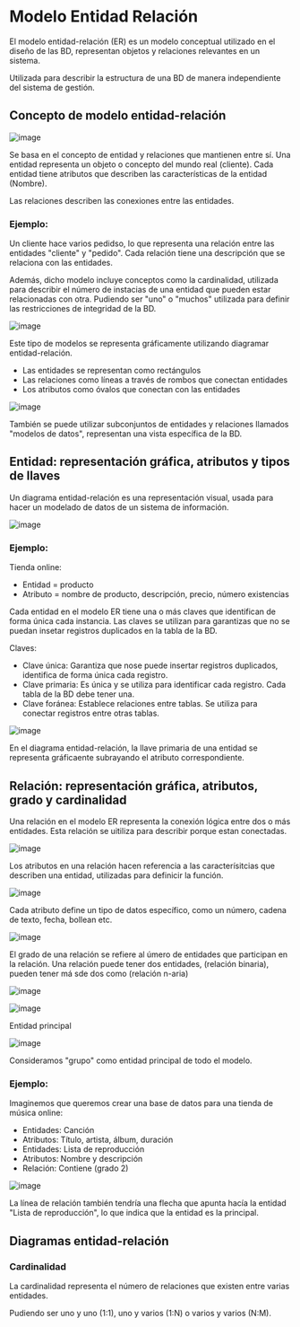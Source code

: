 # Modelo Entidad Relación

El modelo entidad-relación (ER) es un modelo conceptual utilizado en el diseño de las BD, representan objetos y relaciones relevantes en un sistema.

Utilizada para describir la estructura de una BD de manera independiente del sistema de gestión.

## Concepto de modelo entidad-relación

![image](https://github.com/user-attachments/assets/d0bd796e-c9ef-4aad-b8b0-6e0a761e956b)

Se basa en el concepto de entidad y relaciones que mantienen entre sí. Una entidad representa un objeto o concepto del mundo real (cliente). Cada entidad tiene atributos que describen las características de la entidad (Nombre).

Las relaciones describen las conexiones entre las entidades.

### Ejemplo:

Un cliente hace varios pedidso, lo que representa una relación entre las entidades "cliente" y "pedido". Cada relación tiene una descripción que se relaciona con las entidades.

Además, dicho modelo incluye conceptos como la cardinalidad, utilizada para describir el número de instacias de una entidad que pueden estar relacionadas con otra. Pudiendo ser "uno" o "muchos" utilizada para definir las restricciones de integridad de la BD.

![image](https://github.com/user-attachments/assets/19ee0505-c6b0-4012-879d-d88ea45dcb51)

Este tipo de modelos se representa gráficamente utilizando diagramar entidad-relación.

- Las entidades se representan como rectángulos
- Las relaciones como líneas a través de rombos que conectan entidades
- Los atributos como óvalos que conectan con las entidades

![image](https://github.com/user-attachments/assets/9f2cdd7d-4924-40c6-9364-9503c571d7d8)

También se puede utilizar subconjuntos de entidades y relaciones llamados "modelos de datos", representan una vista específica de la BD.

## Entidad: representación gráfica, atributos y tipos de llaves

Un diagrama entidad-relación es una representación visual, usada para hacer un modelado de datos de un sistema de información.

![image](https://github.com/user-attachments/assets/07491235-d689-4c65-94cc-68e91ed86e54)

### Ejemplo:

Tienda online: 

- Entidad = producto
- Atributo = nombre de producto, descripción, precio, número existencias

Cada entidad en el modelo ER tiene una o más claves que identifican de forma única cada instancia. Las claves se utilizan para garantizas que no se puedan insetar registros duplicados en la tabla de la BD.

Claves:

- Clave única: Garantiza que nose puede insertar registros duplicados, identifica de forma única cada registro.
- Clave primaria: Es única y se utiliza para identificar cada registro. Cada tabla de la BD debe tener una.
- Clave foránea: Establece relaciones entre tablas. Se utiliza para conectar registros entre otras tablas.

![image](https://github.com/user-attachments/assets/90e4b0ad-df22-43b1-be5c-03d6ab64875e)

En el diagrama entidad-relación, la llave primaria de una entidad se representa gráficaente subrayando el atributo correspondiente. 

## Relación: representación gráfica, atributos, grado y cardinalidad

Una relación en el modelo ER representa la conexión lógica entre dos o más entidades. Esta relación se uitiliza para describir porque estan conectadas.

![image](https://github.com/user-attachments/assets/9ec5fa14-52e5-4218-9fd7-171c10fb014b)

Los atributos en una relación hacen referencia a las caracterísitcias que describen una entidad, utilizadas para definicir la función.

![image](https://github.com/user-attachments/assets/d64650ec-c02d-485a-8ebd-4dd1a7dc7174)

Cada atributo define un tipo de datos específico, como un número, cadena de texto, fecha, bollean etc.

![image](https://github.com/user-attachments/assets/c7272349-f95c-45b1-81f0-abaf0bc5d60c)

El grado de una relación se refiere al úmero de entidades que participan en la relación. Una relación puede tener dos entidades, (relación binaria), pueden tener má sde dos como (relación n-aria)

![image](https://github.com/user-attachments/assets/ed4267ab-f9bb-403b-a853-acf075cdf5e6)

![image](https://github.com/user-attachments/assets/59f2e6f7-53d0-4916-94b8-1e2231d5af61)

Entidad principal

![image](https://github.com/user-attachments/assets/c65fcac0-5ed7-4529-8ccf-b0b7eba0941c)

Consideramos "grupo" como entidad principal de todo el modelo.

### Ejemplo:

Imaginemos que queremos crear una base de datos para una tienda de música online:

- Entidades: Canción
- Atributos: Título, artista, álbum, duración
- Entidades: Lista de reproducción
- Atributos: Nombre y descripción
- Relación: Contiene (grado 2)

![image](https://github.com/user-attachments/assets/31505abf-49da-4fa8-bad0-d4116af36775)

La línea de relación también tendría una flecha que apunta hacía la entidad "Lista de reproducción", lo que indica que la entidad es la principal.

## Diagramas entidad-relación

### Cardinalidad

La cardinalidad representa el número de relaciones que existen entre varias entidades.

Pudiendo ser uno y uno (1:1), uno y varios (1:N) o varios y varios (N:M).






